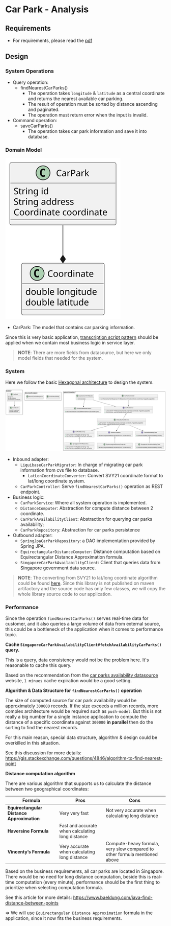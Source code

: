 # Car Park - Analysis

## Requirements

* For requirements, please read the [pdf](Senior%20Software%20Engineer%20Coding%20Exercise.pdf)

## Design

### System Operations

- Query operation:
  - findNearestCarParks() 
      - The operation takes `longitude` & `latitude` as a central coordinate and returns the nearest available car parking.
      - The result of operation must be sorted by distance ascending and paginated.
      - The operation must return error when the input is invalid.
- Command operation:
  - saveCarParks()
    - The operation takes car park information and save it into database.

### Domain Model

![Domain Model](domain.svg)

- CarPark: The model that contains car parking information. 

Since this is very basic application, [transcription script pattern](https://martinfowler.com/eaaCatalog/transactionScript.html) should be applied when we contain most business logic in service layer.

>**NOTE**: There are more fields from datasource, but here we only model fields that needed for the system.

### System

Here we follow the basic [Hexagonal architecture](https://en.wikipedia.org/wiki/Hexagonal_architecture_(software)) to design the system.

![System Design](system_design.svg)

- Inbound adapter:
  - `LiquibaseCarParkMigrator`: In charge of migrating car park information from cvs file to database.
    - `LatLonCoordinateConverter`: Convert SVY21 coordinate format to lat/long coordinate system.
  - `CarParkController`: Serve `findNearestCarParks()` operation as REST endpoint.
- Business logic:
  - `CarParkService`: Where all system operation is implemented.
  - `DistanceComputer`: Abstraction for compute distance between 2 coordinate.
  - `CarParkAvailabilityClient`: Abstraction for querying car parks availability;
  - `CarParkRepository`: Abstraction for car parks persistence 
- Outbound adapter:
  - `SpringJpaCarParkRepository`: a DAO implementation provided by Spring JPA.
  - `EquirectangularDistanceComputer`: Distance computation based on Equirectangular Distance Approximation formula.
  - `SingaporeCarParkAvailabilityClient`: Client that queries data from Singapore government data source. 

>**NOTE**: The converting from SVY21 to lat/long coordinate algorithm could be found [here](https://github.com/cgcai/SVY21).
> Since this library is not published on maven artifactory and the source code has only few classes, we will copy
> the whole library source code to our application.

### Performance 

Since the operation `findNearestCarParks()` serves real-time data for customer, and it also queries a large volume of data from external source, this could be a bottleneck of the application when it comes to performance topic.

**Cache `SingaporeCarParkAvailabilityClient#fetchAvailabilityCarParks()` query.**

This is a query, data consistency would not be the problem here. It's reasonable to cache this query.

Based on the recommendation from the [car parks availability datasource](https://beta.data.gov.sg/collections/85/view) website, `1 minues` cache expiration would be a good setting.

**Algorithm & Data Structure for `findNearestCarParks()` operation**

The size of computed source for car park availability would be approximately `300000` records.
If the size exceeds a million records, more complex architecture would be required such as `push-model`. But this is not really a big number for a single instance application to compute the distance of a specific coordinate against `300000` **in parallel** then do the sorting to find the nearest records.

For this main reason, special data structure, algorithm & design could be overkilled in this situation.

See this discussion for more details: https://gis.stackexchange.com/questions/4846/algorithm-to-find-nearest-point

**Distance computation algorithm**

There are various algorithm that supports us to calculate the distance between two geographical coordinates:

| Formula                                    | Pros                                             | Cons                                                                       |
|--------------------------------------------|--------------------------------------------------|----------------------------------------------------------------------------|
| **Equirectangular Distance Approximation** | Very very fast                                   | Not very accurate when calculating long distance                           |
| **Haversine Formula**                      | Fast and accurate when calculating long distance |                                                                            |
| **Vincenty’s Formula**                     | Very accurate when calculating long distance     | Compute-heavy formula, very slow compared to other formula mentioned above |

Based on the business requirements, all car parks are located in Singapore. There would be no need for long distance computation, beside this is real-time computation (every minute),
performance should be the first thing to prioritize when selecting computation formula.

See this article for more details: https://www.baeldung.com/java-find-distance-between-points

=> We will use `Equirectangular Distance Approximation` formula in the application, since it now fits the business requirements.
